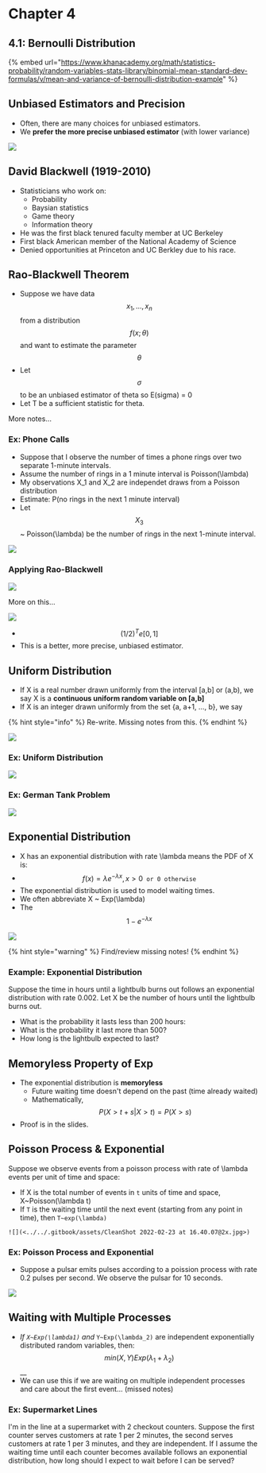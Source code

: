 # Chapter 4

## 4.1: Bernoulli Distribution

{% embed url="https://www.khanacademy.org/math/statistics-probability/random-variables-stats-library/binomial-mean-standard-dev-formulas/v/mean-and-variance-of-bernoulli-distribution-example" %}



## Unbiased Estimators and Precision

* Often, there are many choices for unbiased estimators.
* We **prefer the more precise unbiased estimator** (with lower variance)

![](<../../.gitbook/assets/CleanShot 2022-02-23 at 15.49.52@2x.jpg>)

## David Blackwell (1919-2010)

* Statisticians who work on:
  * Probability
  * Baysian statistics
  * Game theory
  * Information theory
* He was the first black tenured faculty member at UC Berkeley
* First black American member of the National Academy of Science
* Denied opportunities at Princeton and UC Berkley due to his race.

## Rao-Blackwell Theorem

* Suppose we have data $$x_1, ..., x_n$$ from a distribution $$f(x;\theta)$$and want to estimate the parameter $$\theta$$
* Let $$\sigma$$ to be an unbiased estimator of theta so E(sigma) = 0
* Let T be a sufficient statistic for theta.

More notes...

### Ex: Phone Calls

* Suppose that I observe the number of times a phone rings over two separate 1-minute intervals.
* Assume the number of rings in a 1 minute interval is Poisson(\lambda)
* My observations X_1 and X_2 are independet draws from a Poisson distribution
* Estimate: P(no rings in the next 1 minute interval)
* Let $$X_3$$\~ Poisson(\lambda) be the number of rings in the next 1-minute interval.

![](<../../.gitbook/assets/CleanShot 2022-02-23 at 16.01.04@2x.jpg>)

### Applying Rao-Blackwell

![](<../../.gitbook/assets/CleanShot 2022-02-23 at 16.05.34@2x.jpg>)

More on this...

![](<../../.gitbook/assets/CleanShot 2022-02-23 at 16.10.24@2x.jpg>)

* $$(1/2)^T e[0,1]$$
* This is a better, more precise, unbiased estimator.

## Uniform Distribution

* If X is a real number drawn uniformly from the interval \[a,b] or (a,b), we say X is a **continuous uniform random variable on \[a,b]**
* If X is an integer drawn uniformly from the set {a, a+1, ..., b}, we say&#x20;

{% hint style="info" %}
Re-write. Missing notes from this.
{% endhint %}

![](<../../.gitbook/assets/CleanShot 2022-02-23 at 16.17.16@2x.jpg>)

### Ex: Uniform Distribution

![](<../../.gitbook/assets/CleanShot 2022-02-23 at 16.19.34@2x.jpg>)

### Ex: German Tank Problem

![](<../../.gitbook/assets/CleanShot 2022-02-23 at 16.23.58@2x (1).jpg>)

## Exponential Distribution

* X has an exponential distribution with rate \lambda means the PDF of X is:
* $$f(x) = \lambda e^{- \lambda x}, x > 0 \texttt{ or 0 otherwise}$$
* The exponential distribution is used to model waiting times.
* We often abbreviate X \~ Exp(\lambda)
* The $$1-e^{- \lambda x}$$

![](<../../.gitbook/assets/CleanShot 2022-02-23 at 16.28.19@2x.jpg>)

{% hint style="warning" %}
Find/review missing notes!
{% endhint %}

### Example: Exponential Distribution

Suppose the time in hours until a lightbulb burns out follows an exponential distribution with rate 0.002. Let X be the number of hours until the lightbulb burns out.

* What is the probability it lasts less than 200 hours:&#x20;
* What is the probability it last more than 500?
* How long is the lightbulb expected to last?&#x20;

## Memoryless Property of Exp

* The exponential distribution is **memoryless**
  * Future waiting time doesn't depend on the past (time already waited)
  * Mathematically, $$P(X > t + s | X > t) = P(X > s)$$
* Proof is in the slides.

## Poisson Process & Exponential

Suppose we observe events from a poisson process with rate of \lambda events per unit of time and space:

* If X is the total number of events in `t` units of time and space, X\~Poisson(\lambda t)
* If `T` is the waiting time until the next event (starting from any point in time), then `T~exp(\lambda)`

``![](<../../.gitbook/assets/CleanShot 2022-02-23 at 16.40.07@2x.jpg>)``

### Ex: Poisson Process and Exponential

* Suppose a pulsar emits pulses according to a poission process with rate 0.2 pulses per second. We observe the pulsar for 10 seconds.

![](<../../.gitbook/assets/CleanShot 2022-02-23 at 16.43.49@2x.jpg>)

## Waiting with Multiple Processes

* _If `X~Exp(\lambda1)` and_ `Y~Exp(\lambda_2)` are independent exponentially distributed random variables, then: $$min(X,Y) Exp(\lambda_1 + \lambda_2)$$ __&#x20;
* We can use this if we are waiting on multiple independent processes and care about the first event... (missed notes)

### Ex: Supermarket Lines

I'm in the line at a supermarket with 2 checkout counters. Suppose the first counter serves customers at rate 1 per 2 minutes, the second serves customers at rate 1 per 3 minutes, and they are independent. If I assume the waiting time until each counter becomes available follows an exponential distribution, how long should I expect to wait before I can be served?

